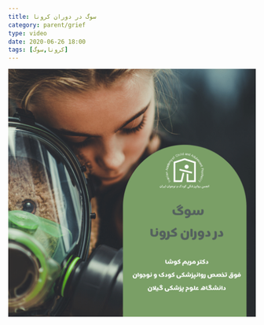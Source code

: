 ```yaml
---
title: سوگ در دوران کرونا  
category: parent/grief
type: video
date: 2020-06-26 18:00
tags: [کرونا,سوگ]
---
```


[![](../../static/images/koosha-grief-cover.png)](../../static/videos/koosha-grief.mp4)
